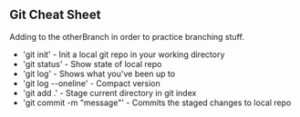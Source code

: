 ## Git Cheat Sheet

Adding to the otherBranch in order to practice branching stuff.

* 'git init' - Init a local git repo in your working directory
* 'git status' - Show state of local repo
* 'git log' - Shows what you've been up to
* 'git log --oneline' - Compact version
* 'git add .' - Stage current directory in git index
* 'git commit -m "message"' - Commits the staged changes to local repo